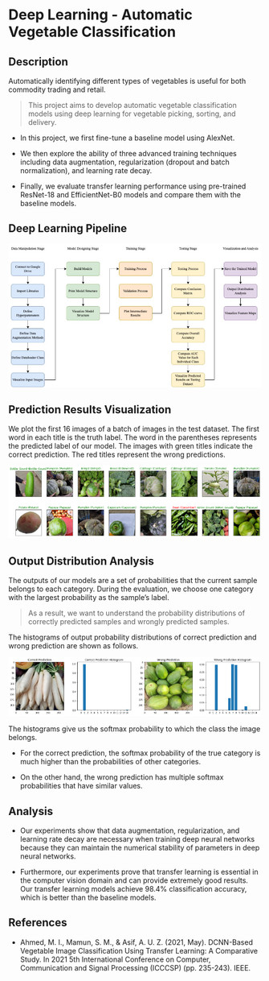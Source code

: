 # Deep Learning - Automatic Vegetable Classification

## Description

Automatically identifying different types of vegetables is useful for both commodity trading and retail.

> This project aims to develop automatic vegetable classification models using deep learning for vegetable picking, sorting, and delivery.

- In this project, we first fine-tune a baseline model using AlexNet.

- We then explore the ability of three advanced training techniques including data augmentation, regularization (dropout and batch normalization), and learning rate decay. 

- Finally, we evaluate transfer learning performance using pre-trained ResNet-18 and EfficientNet-B0 models and compare them with the baseline models.

## Deep Learning Pipeline

<p align="center">
<img src="./img/implementation_flow.png" width="700" />
</p>

## Prediction Results Visualization

We plot the first 16 images of a batch of images in the test dataset. The first word in each title is the truth label. The word in the parentheses represents the predicted label of our model. The images with green titles indicate the correct prediction. The red titles represent the wrong predictions.

<p align="center">
<img src="./img/prediction_results.png" width="700" />
</p>

## Output Distribution Analysis

The outputs of our models are a set of probabilities that the current sample belongs to each category. During the evaluation, we choose one category with the largest probability as the sample’s label.

> As a result, we want to understand the probability distributions of correctly predicted samples and wrongly predicted samples.

The histograms of output probability distributions of correct prediction and wrong prediction are shown as follows.

<p align="center">
<img src="./img/histograms.png" width="700" />
</p>

The histograms give us the softmax probability to which the class the image belongs.

- For the correct prediction, the softmax probability of the true category is much higher than the probabilities of other categories.

- On the other hand, the wrong prediction has multiple softmax probabilities that have similar values.

## Analysis

- Our experiments show that data augmentation, regularization, and learning rate decay are necessary when training deep neural networks because they can maintain the numerical stability of parameters in deep neural networks.

- Furthermore, our experiments prove that transfer learning is essential in the computer vision domain and can provide extremely good results. Our transfer learning models achieve 98.4% classification accuracy, which is better than the baseline models.

## References

- Ahmed, M. I., Mamun, S. M., & Asif, A. U. Z. (2021, May). DCNN-Based Vegetable Image Classification Using Transfer Learning: A Comparative Study. In 2021 5th International Conference on Computer, Communication and Signal Processing (ICCCSP) (pp. 235-243). IEEE.

